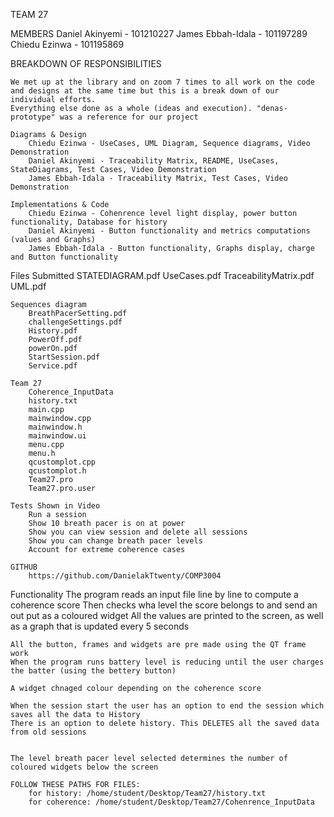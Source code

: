 TEAM 27 

MEMBERS
    Daniel Akinyemi     - 101210227
    James Ebbah-Idala   - 101197289
    Chiedu Ezinwa       - 101195869

BREAKDOWN OF RESPONSIBILITIES

    We met up at the library and on zoom 7 times to all work on the code and designs at the same time but this is a break down of our individual efforts. 
    Everything else done as a whole (ideas and execution). "denas-prototype" was a reference for our project
    
    Diagrams & Design 
        Chiedu Ezinwa - UseCases, UML Diagram, Sequence diagrams, Video Demonstration
        Daniel Akinyemi - Traceability Matrix, README, UseCases, StateDiagrams, Test Cases, Video Demonstration
        James Ebbah-Idala - Traceability Matrix, Test Cases, Video Demonstration
    
    Implementations & Code 
        Chiedu Ezinwa - Cohenrence level light display, power button functionality, Database for history 
        Daniel Akinyemi - Button functionality and metrics computations (values and Graphs)
        James Ebbah-Idala - Button functionality, Graphs display, charge and Button functionality


Files Submitted 
    STATEDIAGRAM.pdf
    UseCases.pdf
    TraceabilityMatrix.pdf
    UML.pdf
    
    Sequences diagram
        BreathPacerSetting.pdf
        challengeSettings.pdf
        History.pdf
        PowerOff.pdf
        powerOn.pdf
        StartSession.pdf
        Service.pdf

    Team 27 
        Coherence_InputData
        history.txt
        main.cpp
        mainwindow.cpp
        mainwindow.h
        mainwindow.ui
        menu.cpp
        menu.h
        qcustomplot.cpp
        qcustomplot.h
        Team27.pro
        Team27.pro.user

    Tests Shown in Video 
        Run a session
        Show 10 breath pacer is on at power
        Show you can view session and delete all sessions
        Show you can change breath pacer levels
        Account for extreme coherence cases

    GITHUB
        https://github.com/DanielakTtwenty/COMP3004


Functionality 
    The program reads an input file line by line to compute a coherence score
    Then checks wha level the score belongs to and send an out put as a coloured widget 
    All the values are printed to the screen, as well as a graph that is updated every 5 seconds

    All the button, frames and widgets are pre made using the QT frame work
    When the program runs battery level is reducing until the user charges the batter (using the bettery button)

    A widget chnaged colour depending on the coherence score

    When the session start the user has an option to end the session which saves all the data to History 
    There is an option to delete history. This DELETES all the saved data from old sessions


    The level breath pacer level selected determines the number of coloured widgets below the screen

    FOLLOW THESE PATHS FOR FILES:
        for history: /home/student/Desktop/Team27/history.txt 
        for coherence: /home/student/Desktop/Team27/Cohenrence_InputData

